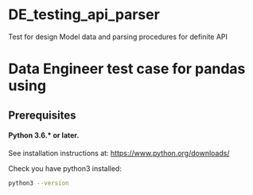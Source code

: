 # DE_testing_api_parser
Test for design Model data and parsing procedures for definite API
# Data Engineer test case for pandas using

## Prerequisites

#### Python 3.6.* or later.

See installation instructions at: https://www.python.org/downloads/

Check you have python3 installed:

```bash
python3 --version
```